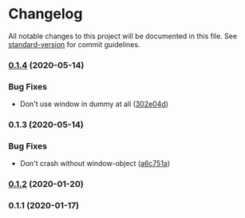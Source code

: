 # Changelog

All notable changes to this project will be documented in this file. See [standard-version](https://github.com/conventional-changelog/standard-version) for commit guidelines.

### [0.1.4](https://github.com/YOUR_GITHUB_USER_NAME/observable-localstorage/compare/v0.1.3...v0.1.4) (2020-05-14)


### Bug Fixes

* Don't use window in dummy at all ([302e04d](https://github.com/YOUR_GITHUB_USER_NAME/observable-localstorage/commit/302e04dae898168f525edefe0af52d740e474f39))

### 0.1.3 (2020-05-14)


### Bug Fixes

* Don't crash without window-object ([a6c751a](https://github.com/YOUR_GITHUB_USER_NAME/observable-localstorage/commit/a6c751a1741c439e11752bfcc3c92b50692948ed))

### [0.1.2](https://github.com/YOUR_GITHUB_USER_NAME/observable-localstorage/compare/v0.1.1...v0.1.2) (2020-01-20)

### 0.1.1 (2020-01-17)
